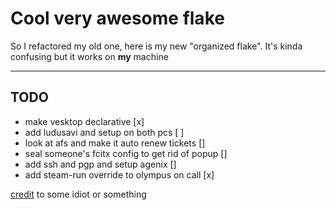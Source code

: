 # Cool very awesome flake
So I refactored my old one, here is my new "organized flake".
It's kinda confusing but it works on **my** machine
___
## TODO
- make vesktop declarative [x]
- add ludusavi and setup on both pcs [ ]
- look at afs and make it auto renew tickets [] 
- seal someone's fcitx config to get rid of popup []
- add ssh and pgp and setup agenix []
- add steam-run override to olympus on call [x]

[credit](https://git.jacekpoz.pl/poz/niksos) to some idiot or something 
